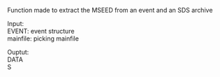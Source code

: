  Function made to extract the MSEED from an event and an SDS archive   
     
  Input:   
      EVENT: event structure   
      mainfile: picking mainfile   
     
  Ouptut:   
      DATA   
      S   

